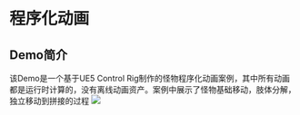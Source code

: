 # 程序化动画
## Demo简介
该Demo是一个基于UE5 Control Rig制作的怪物程序化动画案例，其中所有动画都是运行时计算的，没有离线动画资产。案例中展示了怪物基础移动，肢体分解，独立移动到拼接的过程
![](Doc/Imgs/Main.gif)